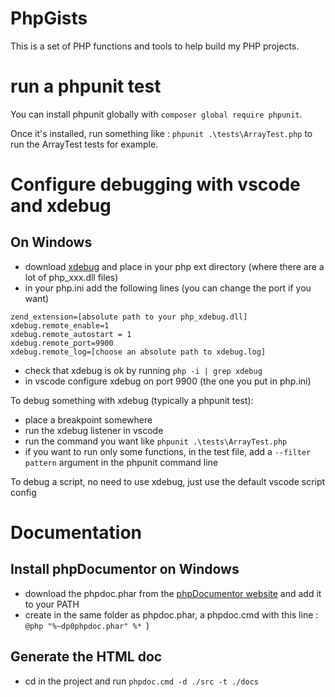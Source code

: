 # PhpGists

This is a set of PHP functions and tools to help build my PHP projects.

# run a phpunit test

You can install phpunit globally with `composer global require phpunit`.

Once it's installed, run something like : `phpunit .\tests\ArrayTest.php` to run the ArrayTest tests for example.

# Configure debugging with vscode and xdebug

## On Windows

* download [xdebug](https://xdebug.org/download.php) and place in your php ext directory (where there are a lot of php_xxx.dll files)
* in your php.ini add the following lines (you can change the port if you want)
```
zend_extension=[absolute path to your php_xdebug.dll]
xdebug.remote_enable=1
xdebug.remote_autostart = 1
xdebug.remote_port=9900
xdebug.remote_log=[choose an absolute path to xdebug.log]
```
* check that xdebug is ok by running `php -i | grep xdebug`
* in vscode configure xdebug on port 9900 (the one you put in php.ini)

To debug something with xdebug (typically a phpunit test):
* place a breakpoint somewhere
* run the xdebug listener in vscode
* run the command you want like `phpunit .\tests\ArrayTest.php`
* if you want to run only some functions, in the test file, add a `--filter pattern` argument in the phpunit command line

To debug a script, no need to use xdebug, just use the default vscode script config

# Documentation

## Install phpDocumentor on Windows

* download the phpdoc.phar from the [phpDocumentor website](https://www.phpdoc.org/) and add it to your PATH
* create in the same folder as phpdoc.phar, a phpdoc.cmd with this line : `@php "%~dp0phpdoc.phar" %* `)

## Generate the HTML doc

* cd in the project and run `phpdoc.cmd -d ./src -t ./docs`